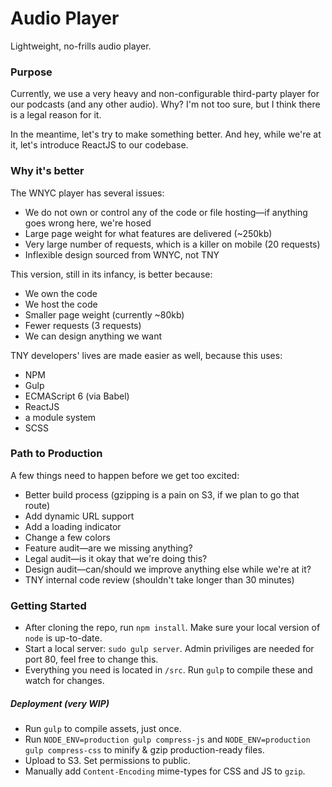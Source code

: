 # Audio Player
Lightweight, no-frills audio player.


### Purpose
Currently, we use a very heavy and non-configurable third-party player for our podcasts (and any other audio). Why? I'm not too sure, but I think there is a legal reason for it.

In the meantime, let's try to make something better. And hey, while we're at it, let's introduce ReactJS to our codebase.

### Why it's better
The WNYC player has several issues:

* We do not own or control any of the code or file hosting—if anything goes wrong here, we're hosed
* Large page weight for what features are delivered (~250kb)
* Very large number of requests, which is a killer on mobile (20 requests)
* Inflexible design sourced from WNYC, not TNY

This version, still in its infancy, is better because:
* We own the code
* We host the code
* Smaller page weight (currently ~80kb)
* Fewer requests (3 requests)
* We can design anything we want

TNY developers' lives are made easier as well, because this uses:
* NPM
* Gulp
* ECMAScript 6 (via Babel)
* ReactJS
* a module system
* SCSS 

### Path to Production
A few things need to happen before we get too excited:

* Better build process (gzipping is a pain on S3, if we plan to go that route)
* Add dynamic URL support
* Add a loading indicator
* Change a few colors
* Feature audit—are we missing anything?
* Legal audit—is it okay that we're doing this?
* Design audit—can/should we improve anything else while we're at it?
* TNY internal code review (shouldn't take longer than 30 minutes)
 
### Getting Started
* After cloning the repo, run `npm install`. Make sure your local version of `node` is up-to-date.
* Start a local server: `sudo gulp server`. Admin priviliges are needed for port 80, feel free to change this.
* Everything you need is located in `/src`. Run `gulp` to compile these and watch for changes.

##### Deployment (very WIP)
* Run `gulp` to compile assets, just once.
* Run `NODE_ENV=production gulp compress-js` and `NODE_ENV=production gulp compress-css` to minify & gzip production-ready files.
* Upload to S3. Set permissions to public.
* Manually add `Content-Encoding` mime-types for CSS and JS to `gzip`.



